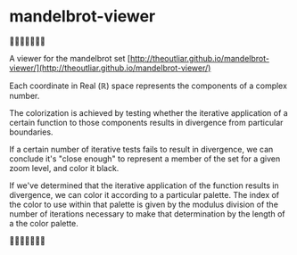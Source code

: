 # mandelbrot-viewer 

🌈🌈🌈🌈🌈🌈🌈 

A viewer for the mandelbrot set [http://theoutliar.github.io/mandelbrot-viewer/](http://theoutliar.github.io/mandelbrot-viewer/) 

Each coordinate in Real (ℝ) space represents the components of a complex number. 

The colorization is achieved by testing whether the iterative application of a certain function to those components results in divergence from particular boundaries. 

If a certain number of iterative tests fails to result in divergence, we can conclude it's "close enough" to represent a member of the set for a given zoom level, and color it black. 

If we've determined that the iterative application of the function results in divergence, we can color it according to a particular palette. The index of the color to use within that palette is given by the modulus division of the number of iterations necessary to make that determination by the length of a the color palette. 

🌈🌈🌈🌈🌈🌈🌈 